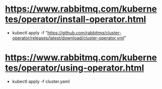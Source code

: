 # https://www.rabbitmq.com/kubernetes/operator/install-operator.html
* kubectl apply -f "https://github.com/rabbitmq/cluster-operator/releases/latest/download/cluster-operator.yml"

# https://www.rabbitmq.com/kubernetes/operator/using-operator.html
* kubectl apply -f cluster.yaml